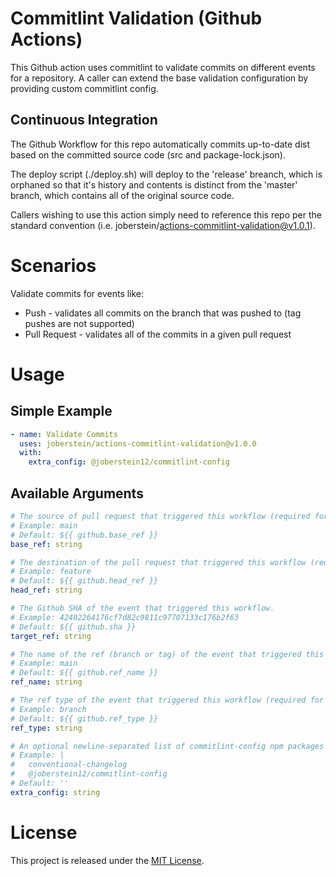 # Commitlint Validation (Github Actions)

This Github action uses commitlint to validate commits on different events for a repository. A caller can extend the base validation configuration by providing custom commitlint config.

## Continuous Integration

The Github Workflow for this repo automatically commits up-to-date dist based on the committed source code (src and package-lock.json).

The deploy script (./deploy.sh) will deploy to the 'release' breanch, which is orphaned so that it's history and contents is distinct from the 'master' branch, which contains all of the original source code.

Callers wishing to use this action simply need to reference this repo per the standard convention (i.e. joberstein/actions-commitlint-validation@v1.0.1).

# Scenarios

Validate commits for events like:

 - Push - validates all commits on the branch that was pushed to (tag pushes are not supported)
 - Pull Request - validates all of the commits in a given pull request

# Usage

## Simple Example

```yaml
- name: Validate Commits
  uses: joberstein/actions-commitlint-validation@v1.0.0
  with:
    extra_config: @joberstein12/commitlint-config
```

## Available Arguments

```yaml
# The source of pull request that triggered this workflow (required for pull requests).
# Example: main
# Default: ${{ github.base_ref }}
base_ref: string

# The destination of the pull request that triggered this workflow (required for pull requests).
# Example: feature
# Default: ${{ github.head_ref }}
head_ref: string

# The Github SHA of the event that triggered this workflow.
# Example: 42402264176cf7d82c9811c97707133c176b2f63
# Default: ${{ github.sha }}
target_ref: string

# The name of the ref (branch or tag) of the event that triggered this workflow (required for pushes).
# Example: main
# Default: ${{ github.ref_name }}
ref_name: string

# The ref type of the event that triggered this workflow (required for pushes). Only branch refs are validated.
# Example: branch
# Default: ${{ github.ref_type }}
ref_type: string

# An optional newline-separated list of commitlint-config npm packages to install.
# Example: |
#   conventional-changelog
#   @joberstein12/commitlint-config
# Default: ''
extra_config: string
```

# License

This project is released under the [MIT License](LICENSE).
